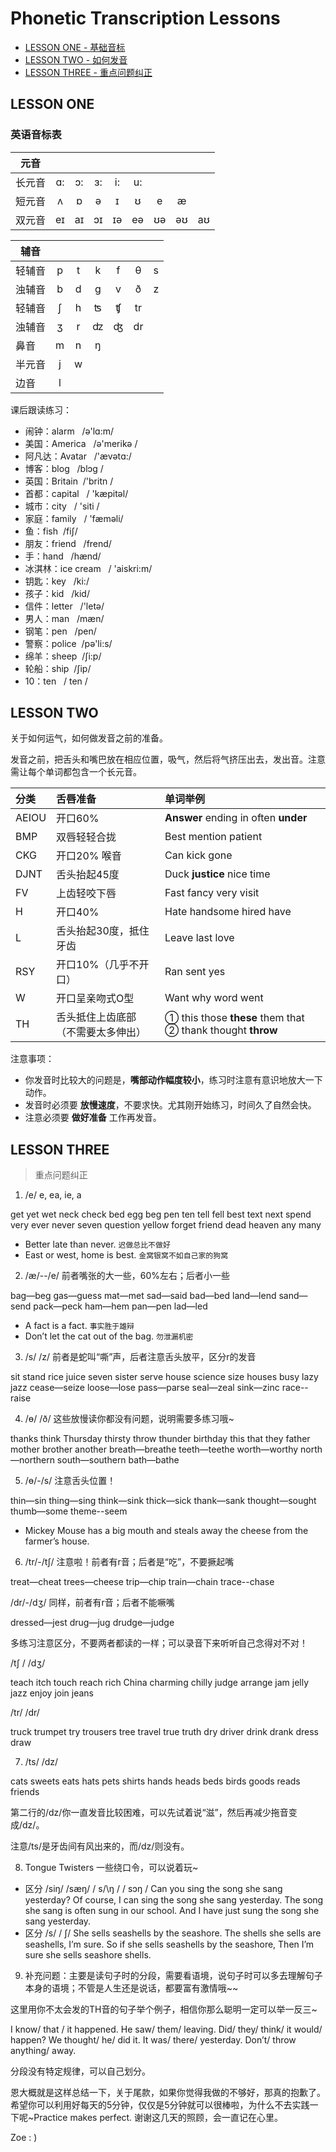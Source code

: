 # Phonetic Transcription Lessons

- [LESSON ONE - 基础音标](#lesson-one)
- [LESSON TWO - 如何发音](#lesson-two)
- [LESSON THREE - 重点问题纠正](#lesson-three)

## LESSON ONE

### 英语音标表

| 元音 |||||||||
| ----- | :-: | :-: | :-: | :-: | :-: | :-: | :-: | :-: |
| 长元音 | ɑ: | ɔ: | ɜ: | i: | u: ||||
| 短元音 | ʌ | ɒ | ə | ɪ | ʊ | e | æ ||
| 双元音 | eɪ | aɪ | ɔɪ | ɪə | eə | ʊə | əʊ | aʊ |

| 辅音 |||||||
| ----- | :-: | :-: | :-: | :-: | :-: | :-: |
| 轻辅音 | p | t | k | f | θ | s |
| 浊辅音 | b | d | g | v | ð | z |
| 轻辅音 | ʃ | h | ʦ | ʧ | tr ||
| 浊辅音 | ʒ | r | ʣ | ʤ | dr ||
| 鼻音 | m | n | ŋ ||||
| 半元音 | j | w |||||
| 边音 | l |||||||

课后跟读练习：

- 闹钟：alarm   /ə'lɑ:m/ 
- 美国：America   /ə'merikə / 
- 阿凡达：Avatar   /'ævətɑ:/  
- 博客：blog   /blɔg / 
- 英国：Britain  /'britn / 
- 首都：capital   / 'kæpitəl/ 
- 城市：city   / 'siti / 
- 家庭：family   / 'fæməli/ 
- 鱼：fish  /fiʃ/ 
- 朋友：friend   /frend/ 
- 手：hand   /hænd/ 
- 冰淇林：ice cream   / 'aiskri:m/ 
- 钥匙：key   /ki:/ 
- 孩子：kid   /kid/ 
- 信件：letter   /'letə/ 
- 男人：man   /mæn/ 
- 钢笔：pen   /pen/ 
- 警察：police  /pə'li:s/ 
- 绵羊：sheep  /ʃi:p/ 
- 轮船：ship  /ʃip/ 
- 10：ten   / ten / 

## LESSON TWO

关于如何运气，如何做发音之前的准备。

发音之前，把舌头和嘴巴放在相应位置，吸气，然后将气挤压出去，发出音。注意需让每个单词都包含一个长元音。

| 分类 | 舌唇准备 | 单词举例 |
| :-- | :-- | :-- |
| AEIOU | 开口60% | **Answer** ending in often **under** |
| BMP | 双唇轻轻合拢 | Best mention patient |
| CKG | 开口20% 喉音 | Can kick gone |
| DJNT | 舌头抬起45度 | Duck **justice** nice time |
| FV | 上齿轻咬下唇 | Fast fancy very visit |
| H | 开口40% | Hate handsome hired have |
| L | 舌头抬起30度，抵住牙齿 | Leave last love |
| RSY | 开口10%（几乎不开口） | Ran sent yes |
| W | 开口呈亲吻式O型 | Want why word went |
| TH | 舌头抵住上齿底部（不需要太多伸出） | ① this those **these** them that ② thank thought **throw** |

注意事项：
- 你发音时比较大的问题是，**嘴部动作幅度较小**，练习时注意有意识地放大一下动作。
- 发音时必须要 **放慢速度**，不要求快。尤其刚开始练习，时间久了自然会快。
- 注意必须要 **做好准备** 工作再发音。

## LESSON THREE
>重点问题纠正

1. /e/ e, ea, ie, a

  get  yet  wet  neck  check  bed  egg  beg  pen  ten  tell  fell  best  text next  spend  very  ever  never seven   question  yellow  forget   friend    dead   heaven  any  many

  * Better late than never. `迟做总比不做好`
  * East or west, home is best. `金窝银窝不如自己家的狗窝`

2. /æ/--/e/    前者嘴张的大一些，60%左右；后者小一些

  bag—beg  gas—guess  mat—met  sad—said  bad—bed  land—lend  sand—send  pack—peck  ham—hem  pan—pen  lad—led

  * A fact is a fact. `事实胜于雄辩`
  * Don’t let the cat out of the bag. `勿泄漏机密`

3. /s/ /z/ 前者是蛇叫“嘶”声，后者注意舌头放平，区分r的发音

  sit    stand  rice  juice   seven   sister    serve   house   science
  size   houses     busy    lazy   jazz
  cease—seize  loose—lose  pass—parse  seal—zeal  sink—zinc  race--raise

4. /ɵ/ /ð/  这些放慢读你都没有问题，说明需要多练习哦~

  thanks   think   Thursday    thirsty    throw    thunder   birthday
  this   that   they    father    mother    brother    another
  breath—breathe  teeth—teethe  worth—worthy  north—northern  south—southern       bath—bathe

5. /ɵ/-/s/   注意舌头位置！

  thin—sin      thing—sing  think—sink   thick—sick  thank—sank    thought—sought  thumb—some        theme--seem
  * Mickey Mouse has a big mouth and steals away the cheese from the farmer’s house.

6. /tr/-/tʃ/   注意啦！前者有r音；后者是“吃”，不要撅起嘴

  treat—cheat  trees—cheese  trip—chip   train—chain   trace--chase

  /dr/-/dʒ/   同样，前者有r音；后者不能噘嘴

  dressed—jest   drug—jug  drudge—judge

  多练习注意区分，不要两者都读的一样；可以录音下来听听自己念得对不对！

  /tʃ /  /dʒ/   

  teach   itch   touch   reach   rich    China    charming    chilly
  judge    arrange   jam    jelly   jazz     enjoy    join    jeans

  /tr/  /dr/

  truck   trumpet   try   trousers   tree   travel  true  truth
  dry   driver   drink   drank  dress   draw

7. /ts/  /dz/   

  cats   sweets   eats   hats   pets  shirts
  hands   heads   beds   birds  goods     reads     friends

  第二行的/dz/你一直发音比较困难，可以先试着说“滋”，然后再减少拖音变成/dz/。

  注意/ts/是牙齿间有风出来的，而/dz/则没有。

8. Tongue Twisters 一些绕口令，可以说着玩~

  * 区分 /siŋ/   /sæŋ/  / s/\ŋ /   / sɔŋ /
  Can you sing the song she sang yesterday?
  Of course, I can sing the song she sang yesterday.
  The song she sang is often sung in our school.
  And I have just sung the song she sang yesterday.
  * 区分 /s/ / ʃ/
  She sells seashells by the seashore.
  The shells she sells are seashells, I’m sure.
  So if she sells seashells by the seashore,
  Then I’m sure she sells seashore shells.

9. 补充问题：主要是读句子时的分段，需要看语境，说句子时可以多去理解句子本身的语境；不管是人生还是说话，都要富有激情哦~~

  这里用你不太会发的TH音的句子举个例子，相信你那么聪明一定可以举一反三~

  I know/ that / it happened.
  He saw/ them/ leaving.
  Did/ they/ think/ it would/ happen?
  We thought/ he/ did it.
  It was/ there/ yesterday.
  Don’t/ throw anything/ away.

  分段没有特定规律，可以自己划分。

  恩大概就是这样总结一下，关于尾款，如果你觉得我做的不够好，那真的抱歉了。希望你可以利用好每天的5分钟，仅仅是5分钟就可以很棒啦，为什么不去实践一下呢~Practice makes perfect. 谢谢这几天的照顾，会一直记在心里。

  Zoe : )

